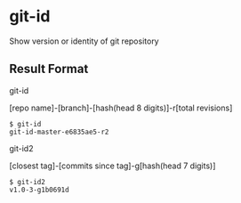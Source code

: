 git-id
======

Show version or identity of git repository


## Result Format

git-id

[repo name]-[branch]-[hash(head 8 digits)]-r[total revisions]

    $ git-id
    git-id-master-e6835ae5-r2


git-id2

[closest tag]-[commits since tag]-g[hash(head 7 digits)]

    $ git-id2
    v1.0-3-g1b0691d

